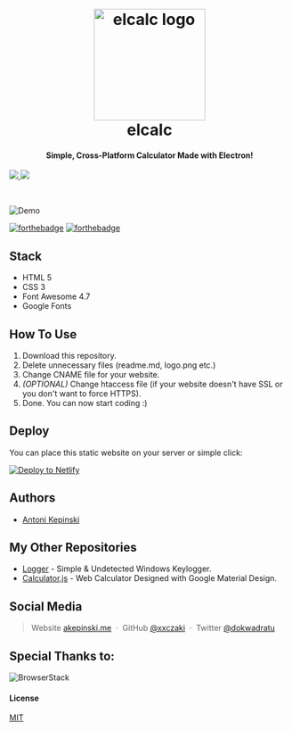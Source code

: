 <h1 align="center">
  <br>
  <a href="https://github.com/xxczaki/elcalc"><img src="https://raw.githubusercontent.com/xxczaki/elcalc/master/logo.png" alt="elcalc logo" width="200"></a>
  <br>
  elcalc
  <br>
</h1>

<h4 align="center">Simple, Cross-Platform Calculator Made with Electron!</h4>

  <a href="https://opensource.org/licenses/MIT">
      <img src="https://camo.githubusercontent.com/3ccf4c50a1576b0dd30b286717451fa56b783512/68747470733a2f2f696d672e736869656c64732e696f2f62616467652f4c6963656e73652d4d49542d79656c6c6f772e737667">
  </a>
  <a href="https://www.paypal.me/akepinski">
    <img src="https://img.shields.io/badge/$-donate-ff69b4.svg?maxAge=2592000&amp;style=flat">
  </a>
</p>
<br>

![Demo](https://raw.githubusercontent.com/xxczaki/akepinski.me/master/demo.png)

[![forthebadge](http://forthebadge.com/images/badges/validated-html5.svg)](http://forthebadge.com) [![forthebadge](http://forthebadge.com/images/badges/built-by-developers.svg)](http://forthebadge.com)

## Stack

* HTML 5
* CSS 3
* Font Awesome 4.7
* Google Fonts

## How To Use

1. Download this repository.
2. Delete unnecessary files (readme.md, logo.png etc.)
3. Change CNAME file for your website.
4. *(OPTIONAL)* Change htaccess file (if your website doesn't have SSL or you don't want to force HTTPS).
5. Done. You can now start coding :)

## Deploy

You can place this static website on your server or simple click:

[![Deploy to Netlify](https://www.netlify.com/img/deploy/button.svg)](https://app.netlify.com/start/deploy?repository=https://github.com/xxczaki/alpha)

## Authors

- [Antoni Kepinski](https://github.com/xxczaki)

## My Other Repositories

- [Logger](https://github.com/xxczaki/logger) - Simple & Undetected Windows Keylogger.
- [Calculator.js](https://github.com/xxczaki/calculator.js) - Web Calculator Designed with Google Material Design.

## Social Media

> Website [akepinski.me](https://akepinski.me) &nbsp;&middot;&nbsp;
> GitHub [@xxczaki](https://github.com/xxczaki) &nbsp;&middot;&nbsp;
> Twitter [@dokwadratu](https://twitter.com/dokwadratu)

## Special Thanks to:

![BrowserStack](https://www.browserstack.com/images/layout/logo.png)

#### License

[MIT](https://opensource.org/licenses/MIT)

